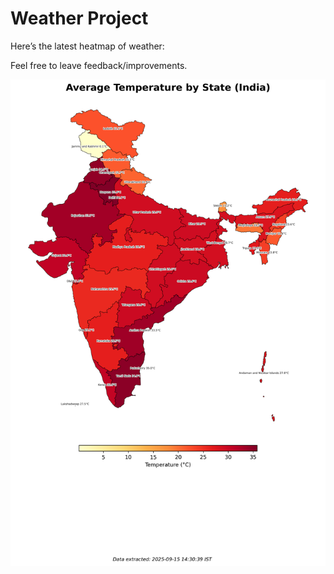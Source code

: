 # Weather Project

Here’s the latest heatmap of weather:

Feel free to leave feedback/improvements.

![India Heatmap](docs/assets/india_heatmap.png?v=C7D5BA)

